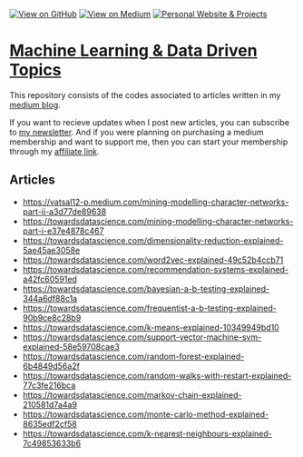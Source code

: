 [![View on GitHub](https://img.shields.io/badge/GitHub-View_on_GitHub-blue?logo=GitHub)](https://github.com/vatsal220)  [![View on Medium](https://img.shields.io/badge/Medium-View%20on%20Medium-red?logo=medium)](https://vatsal12-p.medium.com/) [![Personal Website & Projects](https://img.shields.io/badge/Personal%20Website%20&%20Projects-green?logo=wordpress)](https://vatsalp.com/) 

# [Machine Learning & Data Driven Topics](https://github.com/vatsal220/medium_articles)
This repository consists of the codes associated to articles written in my [medium blog](https://medium.com/@vatsal12-p).  

If you want to recieve updates when I post new articles, you can subscribe to [my newsletter](https://vatsal12-p.medium.com/subscribe). And if you were planning on purchasing a medium membership and want to support me, then you can start your membership through my [affiliate link](https://vatsal12-p.medium.com/membership).  


## Articles
- https://vatsal12-p.medium.com/mining-modelling-character-networks-part-ii-a3d77de89638
- https://towardsdatascience.com/mining-modelling-character-networks-part-i-e37e4878c467
- https://towardsdatascience.com/dimensionality-reduction-explained-5ae45ae3058e
- https://towardsdatascience.com/word2vec-explained-49c52b4ccb71
- https://towardsdatascience.com/recommendation-systems-explained-a42fc60591ed
- https://towardsdatascience.com/bayesian-a-b-testing-explained-344a6df88c1a
- https://towardsdatascience.com/frequentist-a-b-testing-explained-90b9ce8c28b9
- https://towardsdatascience.com/k-means-explained-10349949bd10
- https://towardsdatascience.com/support-vector-machine-svm-explained-58e59708cae3
- https://towardsdatascience.com/random-forest-explained-6b4849d56a2f
- https://towardsdatascience.com/random-walks-with-restart-explained-77c3fe216bca
- https://towardsdatascience.com/markov-chain-explained-210581d7a4a9
- https://towardsdatascience.com/monte-carlo-method-explained-8635edf2cf58
- https://towardsdatascience.com/k-nearest-neighbours-explained-7c49853633b6
